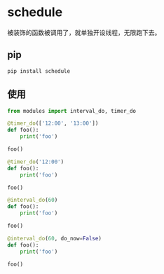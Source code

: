 
# schedule

被装饰的函数被调用了，就单独开设线程，无限跑下去。

## pip
    
```shell
pip install schedule
```

## 使用

```python
from modules import interval_do, timer_do
```
```python
@timer_do(['12:00', '13:00'])
def foo():
    print('foo')

foo()
```

```python
@timer_do('12:00')
def foo():
    print('foo')

foo()
```

```python
@interval_do(60)
def foo():
    print('foo')

foo()
```
    
```python
@interval_do(60, do_now=False)
def foo():
    print('foo')

foo()
```